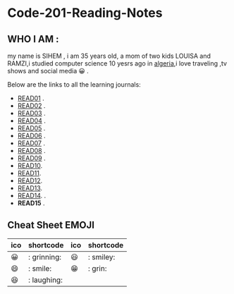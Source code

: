 # Code-201-Reading-Notes

## WHO I AM  :
my name is SIHEM , i am 35 years old, a mom of two kids LOUISA and RAMZI,i studied computer science 10 yesrs ago in [algeria](https://en.wikipedia.org/wiki/Algeria),i love traveling ,tv shows and social media  :grinning: .

Below are the links to all the learning journals:

* [READ01](https://sisidjidji.github.io/class-01/) .
* [READ02](https://github.com/sisidjidji/Code-201-Reading-Notes/blob/master/README2.md) .
* [READ03](https://github.com/sisidjidji/Code-201-Reading-Notes/blob/master/README3.md) .
* [READ04](https://github.com/sisidjidji/Code-201-Reading-Notes/blob/master/README4.md) .
* [READ05](https://github.com/sisidjidji/Code-201-Reading-Notes/blob/master/README5.md) . 
* [READ06](https://github.com/sisidjidji/Code-201-Reading-Notes/blob/master/README6.MD) .
* [READ07](https://github.com/sisidjidji/Code-201-Reading-Notes/blob/master/README7.MD) .
* [READ08](https://github.com/sisidjidji/Code-201-Reading-Notes/blob/master/README8.MD) .
* [READ09](https://github.com/sisidjidji/Code-201-Reading-Notes/blob/master/README9.MD) .
* [READ10](https://github.com/sisidjidji/Code-201-Reading-Notes/blob/master/README10.MD).
* [READ11](https://github.com/sisidjidji/Code-201-Reading-Notes/blob/master/README11.MD).
* [READ12](https://github.com/sisidjidji/Code-201-Reading-Notes/blob/master/README12.MD).
* [READ13](https://github.com/sisidjidji/Code-201-Reading-Notes/blob/master/README13.MD).
* [READ14](https://github.com/sisidjidji/Code-201-Reading-Notes/blob/master/README14.MD). .
* **READ15** .


## Cheat Sheet EMOJI

|ico |	shortcode|	ico	|shortcode|	
|--- |     ----- |  --- |  ------|
|😀	|  : grinning:|	😃 |: smiley:|	
|😄	|     : smile:|   😁|: grin:	|
|😆	|  : laughing:|

